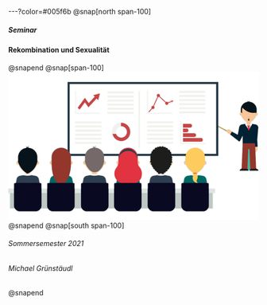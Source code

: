 ---?color=#005f6b
@snap[north span-100]
##### Seminar 
#### Rekombination und Sexualität
@snapend
@snap[span-100]
![IMAGE](assets/img/presentation.png)
@snapend
@snap[south span-100]
###### Sommersemester 2021
###### Michael Grünstäudl
@snapend
